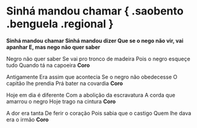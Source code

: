 # Sinhá mandou chamar { .saobento .benguela .regional }

**Sinhá mandou chamar
Sinhá mandou dizer 
Que se o nego não vir, vai apanhar 
E, mas nego não quer saber**

Negro não quer saber
Se vai pro tronco de madeira
Pois o negro esqueçe tudo
Quando tá na capoeira
**Coro**

Antigamente
Era assim que acontecia
Se o negro não obedecesse
O capitão lhe prendia
Prá bater na covardia
**Coro**

Hoje em dia é diferente
Com a abolição da escravatura
A corda que amarrou o negro
Hoje trago na cintura
**Coro**

A dor era tanta
De ferir o coração
Pois sabia que o castigo
Quem lhe dava era o irmão
**Coro**

[1]: https://www.youtube.com/watch?t=26&v=Hj-8cyQeVW4
